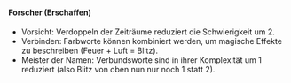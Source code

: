 #### Forscher (Erschaffen)

* Vorsicht: Verdoppeln der Zeiträume reduziert die Schwierigkeit um 2.
* Verbinden: Farbworte können kombiniert werden, um magische Effekte zu beschreiben (Feuer + Luft = Blitz).
* Meister der Namen: Verbundsworte sind in ihrer Komplexität um 1 reduziert (also Blitz von oben nun nur noch 1 statt 2).
